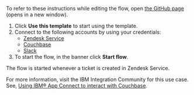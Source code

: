To refer to these instructions while editing the flow, open [the GitHub page](https://github.com/ot4i/app-connect-templates/tree/main/resources/markdown/Create%20a%20document%20in%20Couchbase%20whenever%20a%20ticket%20gets%20created%20in%20Zendesk%20Service_instructions.md) (opens in a new window).

1. Click **Use this template** to start using the template.
2. Connect to the following accounts by using your credentials:
   - [Zendesk Service](https://ibm.biz/aczendeskservice)
   - [Couchbase](https://ibm.biz/accouchbase)
   - [Slack](https://ibm.biz/acslack)
3. To start the flow, in the banner click **Start flow**.

The flow is started whenever a ticket is created in Zendesk Service.

For more information, visit the IBM Integration Community for this use case. See, [Using IBM® App Connect to interact with Couchbase](https://community.ibm.com/community/user/integration/blogs/shamini-arumugam1/2022/10/27/using-ibm-app-connect-to-interact-with-couchbase).

